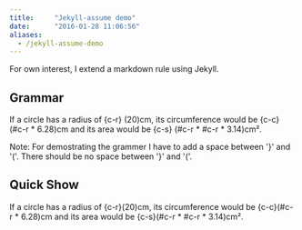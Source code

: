 ```yaml
---
title:     "Jekyll-assume demo"
date:      "2016-01-28 11:06:56"
aliases:
  - /jekyll-assume-demo
---
```


For own interest, I extend a markdown rule using Jekyll.

<!--more-->

## Grammar

If a circle has a radius of {c-r} (20)cm, its circumference would be {c-c} (#c-r * 6.28)cm and its area would be {c-s} (#c-r * #c-r * 3.14)cm².

Note: For demostrating the grammer I have to add a space between '}' and '('.
There should be no space between '}' and '('.

## Quick Show

If a circle has a radius of {c-r}(20)cm, its circumference would be {c-c}(#c-r * 6.28)cm and its area would be {c-s}(#c-r * #c-r * 3.14)cm².
